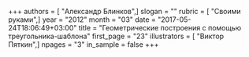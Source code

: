 +++
authors = [ "Александр Блинков",]
slogan = ""
rubric = [ "Своими руками",]
year = "2012"
month = "03"
date = "2017-05-24T18:06:49+03:00"
title = "Геометрические построения с помощью треугольника-шаблона"
first_page = "23"
illustrators = [ "Виктор Пяткин",]
npages = "3"
in_sample = false
+++
